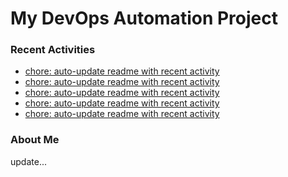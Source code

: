 # My DevOps Automation Project

### Recent Activities
<!-- activity:START -->
- [chore: auto-update readme with recent activity](https://github.com/kaigiii/mybowling-app/commit/7a0c78347a1eca868f3b66f3289978a869941044)
- [chore: auto-update readme with recent activity](https://github.com/kaigiii/mybowling-app/commit/bad4b19cd4a04757eaceed4354f11277002b9414)
- [chore: auto-update readme with recent activity](https://github.com/kaigiii/mybowling-app/commit/ae917a8823fcbadf47ce419adae42fb65d661fbc)
- [chore: auto-update readme with recent activity](https://github.com/kaigiii/mybowling-app/commit/f44d7cdcd5d70d7fd3519d049298969316e105b8)
- [chore: auto-update readme with recent activity](https://github.com/kaigiii/mybowling-app/commit/7ef7d1af179d2c240ae61ec8f020ac919043c31f)
<!-- activity:END -->

### About Me
<!-- MYLINKS:START -->
<!-- MYLINKS:END -->

update...
